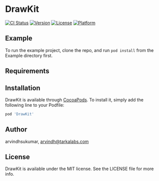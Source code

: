 # DrawKit

[![CI Status](http://img.shields.io/travis/arvindhsukumar/DrawKit.svg?style=flat)](https://travis-ci.org/arvindhsukumar/DrawKit)
[![Version](https://img.shields.io/cocoapods/v/DrawKit.svg?style=flat)](http://cocoapods.org/pods/DrawKit)
[![License](https://img.shields.io/cocoapods/l/DrawKit.svg?style=flat)](http://cocoapods.org/pods/DrawKit)
[![Platform](https://img.shields.io/cocoapods/p/DrawKit.svg?style=flat)](http://cocoapods.org/pods/DrawKit)

## Example

To run the example project, clone the repo, and run `pod install` from the Example directory first.

## Requirements

## Installation

DrawKit is available through [CocoaPods](http://cocoapods.org). To install
it, simply add the following line to your Podfile:

```ruby
pod 'DrawKit'
```

## Author

arvindhsukumar, arvindh@tarkalabs.com

## License

DrawKit is available under the MIT license. See the LICENSE file for more info.
